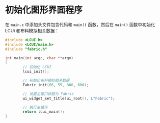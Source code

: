 # 初始化图形界面程序

在 `main.c` 中添加头文件包含代码和 `main()` 函数，然后在 `main()` 函数中初始化 LCUi 和布料模拟相关数据：

```c title="src/main.c"
#include <LCUI.h>
#include <LCUI/main.h>
#include "fabric.h"

int main(int argc, char **argv)
{
        // 初始化 LCUI
        lcui_init();

        // 初始化布料模拟相关数据
        Fabric_init(66, 55, 800, 600);

        // 设置主窗口标题为 Fabric
        ui_widget_set_title(ui_root(), L"Fabric");

        // 执行主循环
        return lcui_main();
}
```
